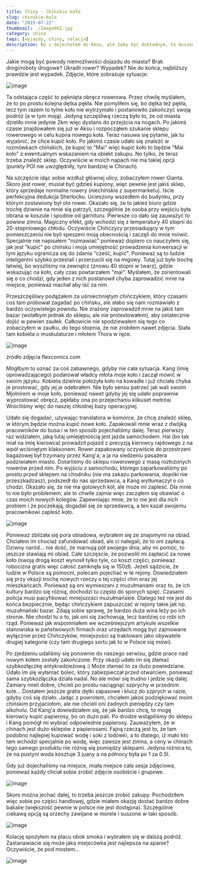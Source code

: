 ```yaml
---
title: Chiny - Chińskie koło
slug: chinskie-kolo
date: "2015-07-22"
thumbnail: ./Image042.jpg
category: china
tags: [wyjazdy, chiny, relacja]
description: No i dojechałem do Aksu, ale żeby być dokładnym, to doszedłem, bo niestety dojechać się nie dało...
---
```


Jakie mogą być powody niemożliwości dojazdu do miasta? Brak drogi/roboty drogowe? Ukradli rower? Wypadek? Nie do końca, najbliższy prawdzie jest wypadek. Zdjęcie, które zobrazuje sytuacje:

![image](./Image038.jpg)

Ta odstająca część to pęknięta obręcz rowerowa. Przez chwilę myślałem, że to po prostu kolejna dętka pękła. Nie pomyliłem się, bo dętka też pękła, lecz tym razem to tylne koło nie wytrzymało i postanowiło zakończyć swoją podróż (a w tym moją). Jedyną szczęśliwą rzeczą było to, że od miasta dzieliło mnie jedynie 2km więc dystans do przejścia na nogach. Po jakimś czasie znajdowałem się już w Aksu i rozpocząłem szukanie sklepu rowerowego w celu kupna nowego koła. Teraz nasuwa się pytanie, jak tu wyjaśnić, że chce kupić koło. Po jakimś czasie udało się znaleźć w rozmówkach chińskich, że kupić to "Mai" więc kupić koło to będzie "Mai koło" z ewentualnym wskazaniem na obiekt zakupu. No tylko, że teraz trzeba znaleźć sklep. Oczywiście w moich napach nie ma takiej opcji (punkty POI nie uwzględniły, tym bardziej w Chinach). 

Na szczęście idąc sobie wzdłuż głównej ulicy, zobaczyłem rower Gianta. Skoro jest rower, musiał być gdzieś kupiony, więc pewnie jest jakiś sklep, który sprzedaje normalne rowery (niechińskie z supermarketu). Iście perfekcyjna dedukcja Sherlocku. Ucieszony wszedłem do budynku, przy którym zostawiony był oto rower. Okazało się, że to jakieś biuro gdzie trochę dziwnie na mnie się patrzyli, szczególnie że osoba przy wejściu była obrana w koszule i spodnie od garnituru. Pierwsze co dało się zauważyć to powiew zimna. Magiczny efekt, gdy wchodzi się z temperatury 40 stopni do 20-stopniowego chłodu. Oczywiście Chińczycy przesiadujący w tym pomieszczeniu nie byli speszeni moją obecnością i zaczęli do mnie mówić. Specjalnie nie napisałem "rozmawiać" ponieważ dopiero co nauczyłem się, jak jest "kupić" po chińsku i moja umiejętność prowadzenia konwersacji w tym języku ogranicza się do zdania "cześć, kupić". Ponieważ są to ludzie inteligentni szybko przestali i przerzucili się na migowy. Tutaj już było trochę łatwiej, bo wyszliśmy na zewnątrz (znowu 40 stopni w twarz), gdzie wskazując na koło, cały czas powtarzałem "mai". Myślałem, że zorientowali się o co chodzi, gdy jeden z nich postanowił chyba zaprowadzić mnie na miejsce, ponieważ machał aby iść za nim.

Przeszczęśliwy podążałem za uśmiechniętym chińczykiem, który czasami coś tam próbował zagadać po chińsku, ale słabo się nam rozmawiało z bardzo oczywistego powodu. Nie zrażony zaprowadził mnie na jakiś tam bazar (wolałbym jednak do sklepu, ale nie protestowałem), aby ostatecznie dojść w pewien zaułek. Całkowicie nie spodziewałem się tego co zobaczyłem w zaułku, do tego stopnia, że nie zrobiłem nawet zdjęcia. Stała tam kobieta o muskulaturze i młotem Thora w ręce. 


![image](./1024.jpeg)

źródło zdjęcia flexcomics.com

Mógłbym to uznać za coś zabawnego, gdyby nie cała sytuacja. Kang (imię oprowadzającego) podarował władcy młota moje koło i zaczął mówić w swoim języku. Kobieta dzielnie położyła koło na kowadle i już chciała chyba je prostować, gdy jej je odebrałem. Nie było sensu patrzeć jak wali swoim Mjolnirem w moje koło, ponieważ nawet gdyby jej się udało poprawnie wyprostować obręcz, pękłaby ona po przejechaniu kilkuset metrów. Wróciliśmy więc do naszej chłodnej bazy operacyjnej.

Udało się dogadać, używając translatora w komórce, że chcę znaleźć sklep, w którym będzie można kupić nowe koło. Zapakowali mnie wraz z dwójką pracowników do busa i w ten sposób pojechaliśmy dalej. Teraz pierwszy raz widziałem, jaką tutaj umiejętnością jest jazda samochodem. Hai (bo tak miał na imię kierowca) prowadził pojazd z precyzją kierowcy rajdowego z na wpół wciśniętym klaksonem. Rower zapakowany oczywiście do przestrzeni bagażowej był trzymany przez Kang'a, a ja na siedzeniu pasażera podziwiałem miasto. Dotarliśmy do sklepu rowerowego z masą rozłożonych rowerów przed nim. Po wyjściu z samochodu, którego zaparkowaliśmy po prostu przed sklepem na chodniku (nie ma zakazu parkowania, dopóki nie przeszkadzasz), podszedł do nas sprzedawca, a Kang wytłumaczył o co chodzi. Okazało się, że nie ma gotowych kół, ale może mi zapleść. Dla mnie to nie było problemem, ale to chwile zajmie więc zacząłem się obawiać o czas moich nowych kolegów. Zapewniając mnie, że to nie jest dla nich problem i że poczekają, dogadali się ze sprzedawcą, a ten kazał swojemu pracownikowi zapleść koło. 


![image](./Image039.jpg)


Ponieważ zbliżała się pora obiadowa, wybrałem się ze znajomymi na obiad. Chciałem im chociaż zafundować obiad, ale ci nalegali, że to oni zapłacą. Dziwny naród... nie dość, że marnują pół swojego dnia, aby mi pomóc, to jeszcze stawiają mi obiad. Całe szczęście, że pozwolili mi zapłacić za nowe koło (swoją drogą koszt wynosił tylko tyle, co koszt części, ponieważ robocizna gratis więc całość zamknęła się w 150zł). Jeżeli sądzicie, że ludzie w Polsce są pomocni, polecam pojechać w te rejony. Dowiedziałem się przy okazji trochę nowych rzeczy o tej części chin oraz jej mieszkańcach. Ponieważ są oni wymieszani z muzułmanami oraz to, że ich kultury bardzo się różnią, dochodzi tu często do sporych spięć. Czasami policja musi pacyfikować mniejszości muzułmańskie. Dlatego też nie jest do końca bezpiecznie, będąc chińczykiem zapuszczać w rejony takie jak np. muzułmański bazar. Zdają sobie sprawę, że bardzo duża wina leży po ich stronie. Nie chodzi tu o to, jak oni się zachowują, lecz bardziej co robi ich rząd. Ponieważ jak wspomniałem we wcześniejszym artykule wszelkie stanowiska w państwowych firmach oraz urzędach mogą być zajmowane wyłącznie przez Chińczyków, mniejszości są traktowani jako obywatele drugiej kategorie (czy tam drugiego sortu jak to w Polsce się mówi).

Po zjedzeniu udaliśmy się ponownie do naszego serwisu, gdzie prace nad nowym kołem zostały zakończone. Przy okazji udało im się złamać szybkozłączkę antykradzieżową :) Może złamać to za dużo powiedziane. Udało im się wyłamać bolec, który zabezpieczał przed otwarciem, ponieważ sama szybkozłączka działa nadal. No ale mówi się trudno i jedzie się dalej. Zamiary mieli dobre, chcieli po prostu naciągnąć szprychy w przednim kole... Dostałem jeszcze gratis dętki zapasowe i klucz do szprych w razie, gdyby coś się działo. Jadąc z powrotem, chciałem jakoś podziękować moim chińskim przyjaciołom, ale nie chcieli oni żadnych pieniędzy czy tam alkoholu. Od Kang'a dowiedziałem się, że jak bardzo chcę, to mogę kierowcy kupić papierosy, bo on dużo pali. Po drodze wstąpiliśmy do sklepu i Kang pomógł mi wybrać odpowiednie papierosy. Zauważyłem, że w chinach jest dużo sklepów z papierosami. Fajną rzeczą jest to, że tam podobno najlepiej kupować wodę i soki z lodówki, a to dlatego, iż mało kto tam wchodzi specjalnie po wodę, więc zawsze jest zimna, a ceny w chinach tego samego produktu nie różnią się pomiędzy sklepami. Jedyna różnica to, że na pustyni woda kosztuje 3 juany a na północy była po 1 za 0.5l.

Gdy już dojechaliśmy na miejsce, miała miejsce cała sesja zdjęciowa, ponieważ każdy chciał sobie zrobić zdjęcie osobiście i grupowe.

![image](./Image040.jpg)



Skoro można jechać dalej, to trzeba jeszcze zrobić zakupy. Pochodziłem więc sobie po części handlowej, gdzie miałem okazję dostać bardzo dobre bakalie (większość pewnie w polsce nie jest dostępna). Szczególnie ciekawą opcją są orzechy zawijane w morele i suszone w taki sposób. 

![image](./Image041.jpg)



Kolację spożyłem na placu obok smoka i wybrałem się w dalszą podróż. Zastanawiacie się może jaka miejscówka jest najlepsza na spanie? Oczywiście, że pod mostem...

![image](./Image043.jpg)